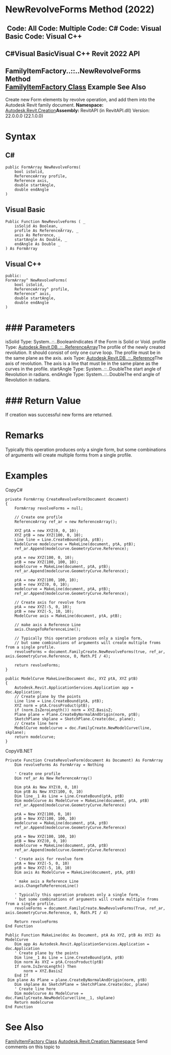 # NewRevolveForms Method (2022)

﻿
 Code: All Code: Multiple Code: C# Code: Visual Basic Code: Visual C++   
---  
C#Visual BasicVisual C++
Revit 2022 API  
---  
FamilyItemFactory..::..NewRevolveForms Method   
[FamilyItemFactory Class](a7622967-1381-c17f-ed04-1ebe40da0440.md "FamilyItemFactory Class") Example See Also  
---  
Create new Form elements by revolve operation, and add them into the Autodesk Revit family document.
**Namespace:** [Autodesk.Revit.Creation](ded320da-058a-4edd-0418-0582389559a7.md "Autodesk.Revit.Creation Namespace")**Assembly:** RevitAPI (in RevitAPI.dll) Version: 22.0.0.0 (22.1.0.0)
# Syntax
C#  
---  
```text
public FormArray NewRevolveForms(
	bool isSolid,
	ReferenceArray profile,
	Reference axis,
	double startAngle,
	double endAngle
)
```
  
Visual Basic  
---  
```text
Public Function NewRevolveForms ( _
	isSolid As Boolean, _
	profile As ReferenceArray, _
	axis As Reference, _
	startAngle As Double, _
	endAngle As Double _
) As FormArray
```
  
Visual C++  
---  
```text
public:
FormArray^ NewRevolveForms(
	bool isSolid, 
	ReferenceArray^ profile, 
	Reference^ axis, 
	double startAngle, 
	double endAngle
)
```
  
# ### Parameters
isSolid
    Type: System..::..BooleanIndicates if the Form is Solid or Void.
profile
    Type: [Autodesk.Revit.DB..::..ReferenceArray](bc9192b5-6666-a8de-0128-87dae479fd6a.md "ReferenceArray Class")The profile of the newly created revolution. It should consist of only one curve loop. The profile must be in the same plane as the axis.
axis
    Type: [Autodesk.Revit.DB..::..Reference](d28155ae-817b-1f31-9c3f-c9c6a28acc0d.md "Reference Class")The axis of revolution. The axis is a line that must lie in the same plane as the curves in the profile.
startAngle
    Type: System..::..DoubleThe start angle of Revolution in radians.
endAngle
    Type: System..::..DoubleThe end angle of Revolution in radians.
# ### Return Value
If creation was successful new forms are returned.
# Remarks
Typically this operation produces only a single form, but some combinations of arguments will create multiple forms from a single profile.
# Examples
CopyC#
```text
private FormArray CreateRevolveForm(Document document)
{
    FormArray revolveForms = null;

    // Create one profile
    ReferenceArray ref_ar = new ReferenceArray();

    XYZ ptA = new XYZ(0, 0, 10);
    XYZ ptB = new XYZ(100, 0, 10);
    Line line = Line.CreateBound(ptA, ptB);
    ModelCurve modelcurve = MakeLine(document, ptA, ptB);
    ref_ar.Append(modelcurve.GeometryCurve.Reference);

    ptA = new XYZ(100, 0, 10);
    ptB = new XYZ(100, 100, 10);
    modelcurve = MakeLine(document, ptA, ptB);
    ref_ar.Append(modelcurve.GeometryCurve.Reference);

    ptA = new XYZ(100, 100, 10);
    ptB = new XYZ(0, 0, 10);
    modelcurve = MakeLine(document, ptA, ptB);
    ref_ar.Append(modelcurve.GeometryCurve.Reference);

    // Create axis for revolve form
    ptA = new XYZ(-5, 0, 10);
    ptB = new XYZ(-5, 10, 10);
    ModelCurve axis = MakeLine(document, ptA, ptB);

    // make axis a Reference Line
    axis.ChangeToReferenceLine();

    // Typically this operation produces only a single form, 
    // but some combinations of arguments will create multiple froms from a single profile.
    revolveForms = document.FamilyCreate.NewRevolveForms(true, ref_ar, axis.GeometryCurve.Reference, 0, Math.PI / 4);

    return revolveForms;
}

public ModelCurve MakeLine(Document doc, XYZ ptA, XYZ ptB)
{
    Autodesk.Revit.ApplicationServices.Application app = doc.Application;
    // Create plane by the points
    Line line = Line.CreateBound(ptA, ptB);
    XYZ norm = ptA.CrossProduct(ptB);
    if (norm.IsZeroLength()) norm = XYZ.BasisZ;
    Plane plane = Plane.CreateByNormalAndOrigin(norm, ptB);
    SketchPlane skplane = SketchPlane.Create(doc, plane);
    // Create line here
    ModelCurve modelcurve = doc.FamilyCreate.NewModelCurve(line, skplane);
    return modelcurve;
}
```

CopyVB.NET
```text
Private Function CreateRevolveForm(document As Document) As FormArray
    Dim revolveForms As FormArray = Nothing

    ' Create one profile
    Dim ref_ar As New ReferenceArray()

    Dim ptA As New XYZ(0, 0, 10)
    Dim ptB As New XYZ(100, 0, 10)
    Dim line__1 As Line = Line.CreateBound(ptA, ptB)
    Dim modelcurve As ModelCurve = MakeLine(document, ptA, ptB)
    ref_ar.Append(modelcurve.GeometryCurve.Reference)

    ptA = New XYZ(100, 0, 10)
    ptB = New XYZ(100, 100, 10)
    modelcurve = MakeLine(document, ptA, ptB)
    ref_ar.Append(modelcurve.GeometryCurve.Reference)

    ptA = New XYZ(100, 100, 10)
    ptB = New XYZ(0, 0, 10)
    modelcurve = MakeLine(document, ptA, ptB)
    ref_ar.Append(modelcurve.GeometryCurve.Reference)

    ' Create axis for revolve form
    ptA = New XYZ(-5, 0, 10)
    ptB = New XYZ(-5, 10, 10)
    Dim axis As ModelCurve = MakeLine(document, ptA, ptB)

    ' make axis a Reference Line
    axis.ChangeToReferenceLine()

    ' Typically this operation produces only a single form, 
    ' but some combinations of arguments will create multiple froms from a single profile.
    revolveForms = document.FamilyCreate.NewRevolveForms(True, ref_ar, axis.GeometryCurve.Reference, 0, Math.PI / 4)

    Return revolveForms
End Function

Public Function MakeLine(doc As Document, ptA As XYZ, ptB As XYZ) As ModelCurve
    Dim app As Autodesk.Revit.ApplicationServices.Application = doc.Application
    ' Create plane by the points
    Dim line__1 As Line = Line.CreateBound(ptA, ptB)
    Dim norm As XYZ = ptA.CrossProduct(ptB)
    If norm.IsZeroLength() Then
        norm = XYZ.BasisZ
    End If
 Dim plane As Plane = plane.CreateByNormalAndOrigin(norm, ptB)
    Dim skplane As SketchPlane = SketchPlane.Create(doc, plane)
    ' Create line here
    Dim modelcurve As ModelCurve = doc.FamilyCreate.NewModelCurve(line__1, skplane)
    Return modelcurve
End Function
```

# See Also
[FamilyItemFactory Class](a7622967-1381-c17f-ed04-1ebe40da0440.md "FamilyItemFactory Class")
[Autodesk.Revit.Creation Namespace](ded320da-058a-4edd-0418-0582389559a7.md "Autodesk.Revit.Creation Namespace")
Send comments on this topic to 